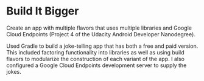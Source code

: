 # Build It Bigger 
Create an app with multiple flavors that uses multiple libraries and Google Cloud Endpoints (Project 4 of the Udacity Android Developer Nanodegree).

Used Gradle to build a joke-telling app that has both a free and paid version. This included factoring functionality into libraries as well as using build flavors to modularize the construction of each variant of the app. I also configured a Google Cloud Endpoints development server to supply the jokes.
